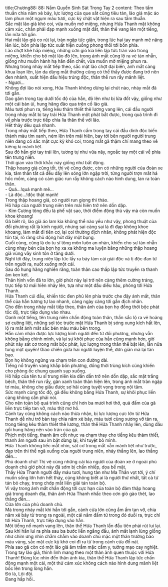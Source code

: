 title:Chương88: 88: Nắm Quyền Sinh Sát Trong Tay 2
content:
Theo tấm thuẫn chia năm xẻ bảy, lực lượng của que sắt cũng tiêu tán, lão giả mặc áo lam phun một ngụm máu tươi, cực kỳ chật vật hiện ra sau tấm thuẫn.<br>Sắc mặt lão giả khó coi, vừa muốn mở miệng, nhưng Hứa Thanh mặt không cảm xúc, chân phải đạp mạnh xuống mặt đất, thân thể vang lên một tiếng, lần nữa tới gần.<br>Hai mắt lão giả co rút lại, tràn ngập tức giận, trong lúc hai tay mạnh mẽ nâng lên lúc, bốn phía lập tức xuất hiện cuồng phong thổi tới bốn phía.<br>Lão chợt khẽ hấp miệng, những cơn gió kia liền lập tức tràn vào trong miệng, khiến cho bộ mặt lão đỏ lên, trong ánh mắt cũng lộ ra vẻ tàn nhẫn, giống như muốn hành hạ hắn đến chết, vừa muốn mở miệng phun ra.<br>Nhưng trong nháy mắt tiếp theo, sắc mặt lão chợt đại biến, ánh mắt càng khua loạn lên, làn da dùng mắt thường cũng có thể thấy được đang trở nên đen nhánh, xuất hiện dấu hiệu trúng độc, thân thể run rẩy mãnh liệt.<br>- Ngươi...<br>Không đợi lão nói xong, Hứa Thanh không dừng lại chút nào, nháy mắt đã tới gần.<br>Dao găm trong tay dưới tốc độ của hắn, đỏ lên như bị lửa đốt vậy, giống như một cái bàn ủi, hung hăng đảo qua trên cổ lão giả.<br>Máu tươi phun ra, tiếng kêu thảm thiết thê lương vang lên, cái đầu người trong nháy mắt bị tay trái Hứa Thanh một phát bắt được, trong quá trình đi về phía trước trực tiếp chia lìa thân thể với lão.<br>Hết thảy đều quá nhanh.<br>Trong nháy mắt tiếp theo, Hứa Thanh cầm trong tay cái đầu dính độc biến thành màu tím xanh, ném lên trên mái hiên, bay tới bên người người trung niên đang có sắc mặt cực kỳ khó coi, trong mắt gã thậm chí mang theo vẻ kiêng kị mãnh liệt.<br>Sau đó hắn giơ tay trái lên, tương tự như vừa nãy, ngoắc tay một cái về phía tên trung niên.<br>Thời gian vào thời khắc này giống như bất động.<br>Thập hoang giả cũng tốt, thị vệ cũng được, còn có những người của đoàn xe kia, tâm thần tất cả đều dấy lên sóng lớn ngập trời, từng người trợn mắt há hốc mồm, càng có cảm giác run rẩy không cách nào hình dung, lan ra toàn thân.<br>- Quá...!quá mạnh mẽ...<br>- Là độc...!độc thật mạnh!<br>Trong thập hoang giả, có người run giọng thì thào.<br>Hô hấp của người trung niên trên mái hiên trở nên dồn dập.<br>- Kim Cương tông đều là phế vật sao, thời điểm động thủ vậy mà còn muốn khoe khoang!<br>Gã biết rõ, lão giả áo lam kia không thể nào yếu như vậy, phong thuật của đối phương rất là kinh người, nhưng sai càng sai là đi đạp không khoe khoang, làm mất đi tiên cơ, lại coi thường địch nhân, không phát hiện độc tồn tại, rõ ràng chủ động hút đầy một bụng.<br>Cuối cùng, cũng là do tu sĩ tông môn luôn an nhàn, khiến cho sự tàn nhẫn cùng nhạy bén của bọn họ xa xa không ma luyện bằng những thập hoang giả vùng vẫy sinh tồn ở tầng dưới.<br>Nghĩ tới đây, trung niên lập tức lấy ra bảy tám cái giải độc và tị độc đan từ trên người ra, nuốt xuống một cái.<br>Sau đó hung hăng nghiến răng, toàn thân cao thấp lập tức truyền ra thanh âm ken két.<br>Thân hình vốn đã to lớn, giờ phút này lại trở nên càng thêm cường tráng, trực tiếp từ mái hiên nhảy lên, tựa như một đầu diều hâu, phóng tới Hứa Thanh.<br>Hứa Thanh cúi đầu, khiến tóc đen phủ lên phía trước che đậy ánh mắt, thân thể của hắn tương tự lao nhanh, càng ngày càng tới gần địch nhân.<br>Cho đến trong nháy mắt tiếp theo, thân ảnh của bọn họ đồng thời bộc phát tốc độ, trực tiếp đụng vào nhau.<br>Oanh một tiếng, tên trung niên chấn động toàn thân, thần sắc lộ ra vẻ hoảng sợ cường liệt, những sợi tóc trước mặt Hứa Thanh bị sóng xung kích hất lên, lộ ra mắt ánh mắt sắc bén màu máu bên trong.<br>Hắn cảm nhận được lực lượng kinh người đến từ đối phương, nhưng vẫn không bằng chính mình, vả lại sự khôi phục của hắn cũng mạnh hơn, giờ phút này sát cơ trong mắt bộc phát, lực lượng trong thân thể bật lên, lần nữa tung một quyền! Giao chiến giữa hai người luyện thể, đơn giản mà lại tàn bạo.<br>Bọn họ không ngừng va chạm trên con đường dài.<br>Tiếng nổ truyền vang khắp bốn phương, đồng thời trùng kích cũng khiến cho phòng ốc chung quanh sụp xuống.<br>Hô hấp của tên tu sĩ trung niên kia dần dần trở nên dồn dập, sắc mặt trắng bệch, thân thể run rẩy, gân xanh toàn thân hiện lên, trong ánh mắt tràn ngập tơ máu, không che giấu được sợ hãi cùng tuyệt vọng trong nội tâm.<br>Sức mạnh cùng tốc độ, gã đều không bằng Hứa Thanh, sự khôi phục liền càng không cần phải nói.<br>Cho nên toàn bộ quá trình cũng chỉ hơn ba mươi hơi thở, quả đấm của gã liền trực tiếp tan vỡ, máu thịt mơ hồ.<br>Cánh tay cũng không cách nào thừa nhận, bị lực lượng cực lớn từ Hứa Thanh dễ như trở bàn tay chia năm xẻ bảy, máu tươi cùng xương vỡ tản ra, trong tiếng kêu thảm thiết thê lương, thân thể Hứa Thanh nhảy lên, dùng đầu gối hung hăng nện vào trán của gã.<br>Phịch một tiếng, thanh âm cốt nhục va chạm thay cho tiếng kêu thảm thiết, thanh âm người sau im bặt dừng lại, khí tuyệt bỏ mình.<br>Hứa Thanh không liếc mắt nhìn, sát cơ trong mắt vẫn mãnh liệt như trước, đạp trên thi thể ngã xuống của người trung niên, nhảy thẳng lên, lao thẳng đến...<br>Phủ doanh chủ! Thị vệ cùng những cái kia người của đoàn xe ở ngoài phủ doanh chủ giờ phút này đã sớm bị chấn nhiếp, dọa bể mật.<br>Thấy Hứa Thanh người đầy máu tươi, hung tàn như Ma Thần vọt tới, ý chí muốn sống lớn hơn hết thảy, cũng không biết ai là người thứ nhất, tất cả tứ tán bỏ chạy, trong chớp mắt liền giải tán toàn bộ.<br>Vì vậy trong ánh mắt chấn động tới cực hạn của toàn bộ đám thập hoang giả trong doanh địa, thân ảnh Hứa Thanh nhấc theo cơn gió gào thét, lao thẳng đến...<br>Cửa lớn của phủ doanh chủ.<br>Mà trong nháy mắt khi hắn tới gần, cánh cửa lớn cũng ầm ầm tan vỡ, chia năm xẻ bảy từ trong ra ngoài, một cái nắm đấm từ trong đó duỗi ra, trực chỉ tới Hứa Thanh, trực tiếp đụng vào hắn.<br>Một tiếng nổ mạnh vang lên, thân thể Hứa Thanh lần đầu tiên phải rút lui lại.<br>Sau khi hắn lui ra phía sau ba bước liền ngẩng đầu, ánh mắt lạnh lùng giống như chim ưng nhìn chằm chằm vào doanh chủ mặc một thân trường bào màu vàng, sắc mặt cực kỳ khó coi đi ra từ trong cánh cửa đổ nát.<br>Phía sao gã còn có một lão giả âm trầm mặc cẩm y, tướng mạo cay nghiệt.<br>Trong tay lão giả, thình lình mang theo một thân ảnh quen thuộc với Hứa Thanh! Đúng lúc nhìn đến thân ảnh kia, thân thể Hứa Thanh lập tức chấn động mạnh một cái, một thứ cảm xúc không cách nào hình dung mãnh liệt bốc lên trong lòng hắn.<br>Đó là, Lôi đội.<br>Đang hấp hối..<br>